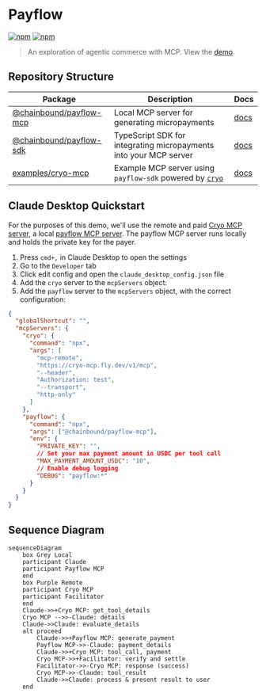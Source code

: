 # Payflow
[![npm](https://img.shields.io/npm/v/@chainbound/payflow-mcp)](https://www.npmjs.com/package/@chainbound/payflow-mcp)
[![npm](https://img.shields.io/npm/v/@chainbound/payflow-sdk)](https://www.npmjs.com/package/@chainbound/payflow-sdk)

> An exploration of agentic commerce with MCP. View the [demo](https://cryo-mcp.fly.dev/).

## Repository Structure

| Package | Description | Docs |
| ------- | ----------- | ------- |
| [@chainbound/payflow-mcp](./packages/payflow-mcp) | Local MCP server for generating micropayments | [docs](./packages/payflow-mcp/README.md) |
| [@chainbound/payflow-sdk](./packages/payflow-sdk) | TypeScript SDK for integrating micropayments into your MCP server | [docs](./packages/payflow-sdk/README.md) |
| [examples/cryo-mcp](./examples/cryo-mcp) | Example MCP server using `payflow-sdk` powered by [`cryo`](https://github.com/paradigmxyz/cryo) | [docs](./examples/cryo-mcp/README.md) |

## Claude Desktop Quickstart
For the purposes of this demo, we'll use the remote and paid [Cryo MCP server](./packages/cryo-mcp), a local [payflow MCP server](./packages/payflow-mcp). The payflow MCP server runs locally and holds the private key for the payer.

1. Press `cmd+,` in Claude Desktop to open the settings
2. Go to the `Developer` tab
3. Click edit config and open the `claude_desktop_config.json` file
4. Add the `cryo` server to the `mcpServers` object:
5. Add the `payflow` server to the `mcpServers` object, with the correct configuration:

```json
{
  "globalShortcut": "",
  "mcpServers": {
    "cryo": {
      "command": "npx",
      "args": [
        "mcp-remote",
        "https://cryo-mcp.fly.dev/v1/mcp",
        "--header",
        "Authorization: test",
        "--transport",
        "http-only"
      ]
    },
    "payflow": {
      "command": "npx",
      "args": ["@chainbound/payflow-mcp"],
      "env": {
        "PRIVATE_KEY": "",
        // Set your max payment amount in USDC per tool call
        "MAX_PAYMENT_AMOUNT_USDC": "10",
        // Enable debug logging
        "DEBUG": "payflow:*"
      }
    }
  }
}
```

## Sequence Diagram
```mermaid
sequenceDiagram
    box Grey Local
    participant Claude
    participant Payflow MCP
    end
    box Purple Remote
    participant Cryo MCP
    participant Facilitator
    end
    Claude->>+Cryo MCP: get_tool_details
    Cryo MCP -->>-Claude: details
    Claude->>Claude: evaluate_details
    alt proceed
        Claude->>+Payflow MCP: generate_payment
        Payflow MCP->>-Claude: payment_details
        Claude->>+Cryo MCP: tool_call, payment
        Cryo MCP->>+Facilitator: verify and settle
        Facilitator->>-Cryo MCP: response (success)
        Cryo MCP->>-Claude: tool_result
        Claude->>Claude: process & present result to user
    end
```